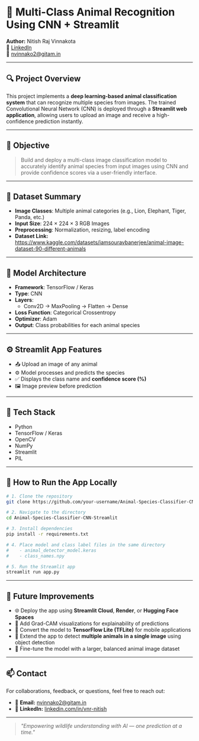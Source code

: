 # 🐾 Multi-Class Animal Recognition Using CNN + Streamlit  
**Author:** Nitish Raj Vinnakota  
🔗 [LinkedIn](https://linkedin.com/in/vnr-nitish)  
📧 nvinnako2@gitam.in

---

## 🔍 Project Overview

This project implements a **deep learning-based animal classification system** that can recognize multiple species from images. The trained Convolutional Neural Network (CNN) is deployed through a **Streamlit web application**, allowing users to upload an image and receive a high-confidence prediction instantly.

---

## 🎯 Objective

> Build and deploy a multi-class image classification model to accurately identify animal species from input images using CNN and provide confidence scores via a user-friendly interface.

---

## 📁 Dataset Summary

- **Image Classes**: Multiple animal categories (e.g., Lion, Elephant, Tiger, Panda, etc.)  
- **Input Size**: 224 × 224 × 3 RGB Images  
- **Preprocessing**: Normalization, resizing, label encoding
- **Dataset Link:** https://www.kaggle.com/datasets/iamsouravbanerjee/animal-image-dataset-90-different-animals

---

## 🧠 Model Architecture

- **Framework**: TensorFlow / Keras  
- **Type**: CNN  
- **Layers**:
  - Conv2D → MaxPooling → Flatten → Dense  
- **Loss Function**: Categorical Crossentropy  
- **Optimizer**: Adam  
- **Output**: Class probabilities for each animal species

---

## ⚙️ Streamlit App Features

- 📤 Upload an image of any animal  
- ⚙️ Model processes and predicts the species  
- ✅ Displays the class name and **confidence score (%)**  
- 🖼️ Image preview before prediction

---

## 🧰 Tech Stack

- Python  
- TensorFlow / Keras  
- OpenCV  
- NumPy  
- Streamlit  
- PIL

---

## 🚀 How to Run the App Locally

```bash
# 1. Clone the repository
git clone https://github.com/your-username/Animal-Species-Classifier-CNN-Streamlit

# 2. Navigate to the directory
cd Animal-Species-Classifier-CNN-Streamlit

# 3. Install dependencies
pip install -r requirements.txt

# 4. Place model and class label files in the same directory
#    - animal_detector_model.keras
#    - class_names.npy

# 5. Run the Streamlit app
streamlit run app.py
```
---

## 🚀 Future Improvements

- 🌐 Deploy the app using **Streamlit Cloud**, **Render**, or **Hugging Face Spaces**
- 🧠 Add Grad-CAM visualizations for explainability of predictions
- 📱 Convert the model to **TensorFlow Lite (TFLite)** for mobile applications
- 🐍 Extend the app to detect **multiple animals in a single image** using object detection
- 🎯 Fine-tune the model with a larger, balanced animal image dataset

---

## 📫 Contact

For collaborations, feedback, or questions, feel free to reach out:

- 📧 **Email:** nvinnako2@gitam.in  
- 🔗 **LinkedIn:** [linkedin.com/in/vnr-nitish](https://linkedin.com/in/vnr-nitish)

---

> *"Empowering wildlife understanding with AI — one prediction at a time."*
